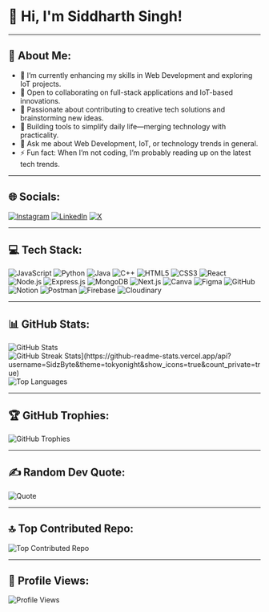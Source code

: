 # 👋 Hi, I'm Siddharth Singh!  


---

## 💫 About Me:
- 🔭 I’m currently enhancing my skills in Web Development and exploring IoT projects.  
- 👯 Open to collaborating on full-stack applications and IoT-based innovations.  
- 🤝 Passionate about contributing to creative tech solutions and brainstorming new ideas.  
- 🌱 Building tools to simplify daily life—merging technology with practicality. 
- 💬 Ask me about Web Development, IoT, or technology trends in general.  
- ⚡ Fun fact: When I’m not coding, I’m probably reading up on the latest tech trends.

---

## 🌐 Socials:
[![Instagram](https://img.shields.io/badge/Instagram-%23E4405F.svg?style=for-the-badge&logo=instagram&logoColor=white)](https://www.instagram.com/why_siddharth/?hl=en) [![LinkedIn](https://img.shields.io/badge/LinkedIn-%230077B5.svg?style=for-the-badge&logo=linkedin&logoColor=white)](https://www.linkedin.com/in/siddharth-singh1) [![X](https://img.shields.io/badge/X-black.svg?logo=X&logoColor=white)](https://x.com/siddharth_8796?t=Gi-LgbltFfkQxwXVfss1Qg&s=08)  

---

## 💻 Tech Stack:
![JavaScript](https://img.shields.io/badge/-JavaScript-F7DF1E?style=for-the-badge&logo=javascript&logoColor=black&size=large)
![Python](https://img.shields.io/badge/-Python-3776AB?style=for-the-badge&logo=python&logoColor=white&size=large)
![Java](https://img.shields.io/badge/-Java-007396?style=for-the-badge&logo=java&logoColor=white&size=large)
![C++](https://img.shields.io/badge/-C++-00599C?style=for-the-badge&logo=cplusplus&logoColor=white&size=large)
![HTML5](https://img.shields.io/badge/-HTML5-E34F26?style=for-the-badge&logo=html5&logoColor=white&size=large)
![CSS3](https://img.shields.io/badge/-CSS3-1572B6?style=for-the-badge&logo=css3&logoColor=white&size=large)
![React](https://img.shields.io/badge/-React-61DAFB?style=for-the-badge&logo=react&logoColor=black&size=large)
![Node.js](https://img.shields.io/badge/-Node.js-339933?style=for-the-badge&logo=node.js&logoColor=white&size=large)
![Express.js](https://img.shields.io/badge/-Express.js-000000?style=for-the-badge&logo=express&logoColor=white&size=large)
![MongoDB](https://img.shields.io/badge/-MongoDB-47A248?style=for-the-badge&logo=mongodb&logoColor=white&size=large)
![Next.js](https://img.shields.io/badge/-Next.js-000000?style=for-the-badge&logo=next.js&logoColor=white&size=large)
![Canva](https://img.shields.io/badge/-Canva-00C4CC?style=for-the-badge&logo=canva&logoColor=white&size=large)
![Figma](https://img.shields.io/badge/-Figma-F24E1E?style=for-the-badge&logo=figma&logoColor=white&size=large)
![GitHub](https://img.shields.io/badge/-GitHub-181717?style=for-the-badge&logo=github&logoColor=white&size=large)
![Notion](https://img.shields.io/badge/-Notion-000000?style=for-the-badge&logo=notion&logoColor=white&size=large)
![Postman](https://img.shields.io/badge/-Postman-FF6C37?style=for-the-badge&logo=postman&logoColor=white&size=large)
![Firebase](https://img.shields.io/badge/-Firebase-FFCA28?style=for-the-badge&logo=firebase&logoColor=black&size=large)
![Cloudinary](https://img.shields.io/badge/-Cloudinary-6A51A3?style=for-the-badge&logo=cloudinary&logoColor=white&size=large)


---

## 📊 GitHub Stats:

<img src="https://github-readme-stats.vercel.app/api?username=SidzByte&theme=tokyonight&hide_border=false&include_all_commits=true&count_private=true" alt="GitHub Stats" />

<img src="[https://github-readme-streak-stats.herokuapp.com/?user=SidzByte&theme=tokyonight&hide_border=false" alt="GitHub Streak Stats](https://github-readme-stats.vercel.app/api?username=SidzByte&theme=tokyonight&show_icons=true&count_private=true)" />

<img src="https://github-readme-stats.vercel.app/api/top-langs/?username=SidzByte&theme=tokyonight&hide_border=false&include_all_commits=true&count_private=true&layout=compact" alt="Top Languages" />



---

## 🏆 GitHub Trophies:
![GitHub Trophies](https://github-profile-trophy.vercel.app/?username=SidzByte&theme=radical&no-frame=true&no-bg=true)

---

## ✍️ Random Dev Quote:
![Quote](https://quotes-github-readme.vercel.app/api?type=horizontal&theme=radical)

---

## 🔝 Top Contributed Repo:
![Top Contributed Repo](https://github-contributor-stats.vercel.app/api?username=SidzByte&limit=1&theme=radical)

---

## 👀 Profile Views:
<img src="https://visitcount.itsvg.in/api?id=SidzByte&label=Profile%20Views&color=5&icon=1&pretty=false" alt="Profile Views" />
